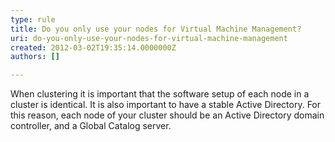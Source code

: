 ```yaml
---
type: rule
title: Do you only use your nodes for Virtual Machine Management?
uri: do-you-only-use-your-nodes-for-virtual-machine-management
created: 2012-03-02T19:35:14.0000000Z
authors: []

---
```


 When clustering it is important that the software setup of each node in a cluster is identical. It is also important to have a stable Active Directory. For this reason, each node of your cluster should be an Active Directory domain controller, and a Global Catalog server. 
